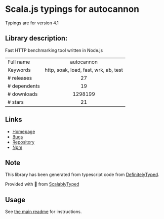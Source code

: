 
# Scala.js typings for autocannon

Typings are for version 4.1

## Library description:
Fast HTTP benchmarking tool written in Node.js

|                    |                 |
| ------------------ | :-------------: |
| Full name          | autocannon |
| Keywords           | http, soak, load, fast, wrk, ab, test |
| # releases         | 27 |
| # dependents       | 19 |
| # downloads        | 1298199 |
| # stars            | 21 |

## Links
- [Homepage](https://github.com/mcollina/autocannon#readme)
- [Bugs](https://github.com/mcollina/autocannon/issues)
- [Repository](https://github.com/mcollina/autocannon)
- [Npm](https://www.npmjs.com/package/autocannon)
    


## Note
This library has been generated from typescript code from [DefinitelyTyped](https://definitelytyped.org).

Provided with :purple_heart: from [ScalablyTyped](https://github.com/oyvindberg/ScalablyTyped)

## Usage
See [the main readme](../../readme.md) for instructions.


